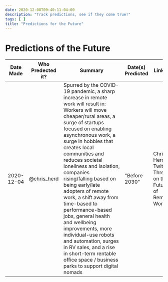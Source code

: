 ```yaml
---
date: 2020-12-08T09:40:11-04:00
description: "Track predictions, see if they come true!"
tags: [ ]
title: "Predictions for the Future"
---
```


# Predictions of the Future

| Date Made  | Who Predected it? | Summary | Date(s) Predicted | Link(s) |
| ---------- | ----------------- | ------- | ----------------- | ------- |
| 2020-12-04 | [@chris_herd](https://twitter.com/chris_herd/status/1334842553561198593?s=19) | Spurred by the COVID-19 pandemic, a sharp increase in remote work will result in: Workers will move cheaper/rural areas, a surge of startups focused on enabling asynchronous work, a surge in hobbies that creates local communities and reduces societal loneliness and isolation, companies rising/falling based on being early/late adopters of remote work, a shift away from time-based to performance-based jobs, general health and wellbeing improvements, more individual-use robots and automation, surges in RV sales, and a rise in short-term rentable office space / business parks to support digital nomads | "Before 2030"     | Chris Herd Twitter Thread on the Future of Remote Work |
